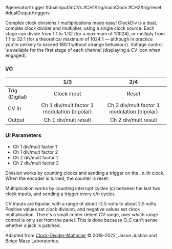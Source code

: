 #generator/trigger #dualInput/inCVs  #CH1/trig/mainClock #CH2/trig/reset #dualOutput/triggers

Complex clock divisions / multiplications made easy! ClockDiv is a dual, complex clock divider and multiplier, using a single clock source. Each stage can divide from 1:1 to 1:32 (for a maximum of 1:1024), or multiply from 1:1 to 32:1 (for a theoretical maximum of 1024:1 — although in practice you're unlikely to exceed 180:1 without strange behaviour). Voltage control is available for the first stage of each channel (displaying a CV icon when engaged).

### I/O

|                |              1/3           |                   2/4                |
| -------------- |:---------------------------:|:-------------------------------------:|
| Trig (Digital) |  Clock input   | Reset |
| CV In          | Ch 1 div/mult factor 1 modulation (bipolar) |      Ch 2 div/mult factor 1 modulation (bipolar)       |
| Output         |          Ch 1 div/mult result             |         Ch 2 div/mult result          |


### UI Parameters
* Ch 1 div/mult factor 1
* Ch 1 div/mult factor 2
* Ch 2 div/mult factor 1
* Ch 2 div/mult factor 2

Division works by counting clocks and sending a trigger on the _n_th clock. When the encoder is turned, the counter is reset.

Multiplication works by counting interrupt cycles (c) between the last two clock inputs, and sending a trigger every c/n cycles.

CV inputs are bipolar, with a range of about -2.5 volts to about 2.5 volts. Positive values set clock division, and negative values set clock multiplication. There's a small center detent CV range, over which range control is only set from the panel. This is done because O_C can't sense whether a jack is patched.


Adapted from [Clock-Divider-Multiplier](https://github.com/Chysn/O_C-HemisphereSuite/wiki/Clock-Divider-Multiplier) © 2018-2022, Jason Justian and Beige Maze Laboratories. 